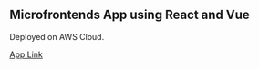 ## Microfrontends App using React and Vue

Deployed on AWS Cloud. 

[App Link](https://d1p36yd8zpmhpi.cloudfront.net/)